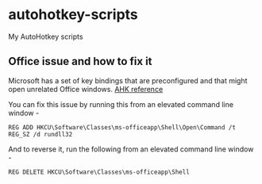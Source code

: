 # autohotkey-scripts
My AutoHotkey scripts

## Office issue and how to fix it
Microsoft has a set of key bindings that are preconfigured and that might open unrelated Office windows. [AHK reference](https://www.autohotkey.com/boards/viewtopic.php?f=13&t=65573)

You can fix this issue by running this from an elevated command line window -

`REG ADD HKCU\Software\Classes\ms-officeapp\Shell\Open\Command /t REG_SZ /d rundll32`

And to reverse it, run the following from an elevated command line window -

`REG DELETE HKCU\Software\Classes\ms-officeapp\Shell`
